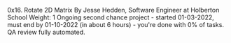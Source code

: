 0x16. Rotate 2D Matrix
 By Jesse Hedden, Software Engineer at Holberton School
 Weight: 1
 Ongoing second chance project - started 01-03-2022, must end by 01-10-2022 (in about 6 hours) - you're done with 0% of tasks.
 QA review fully automated.